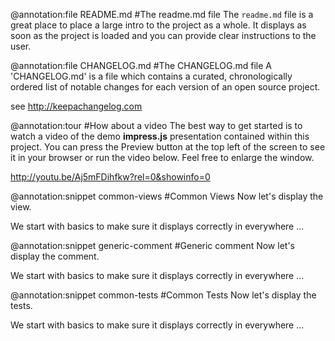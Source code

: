 @annotation:file README.md
#The readme.md file
The `readme.md` file is a great place to place a large intro to the project as a whole. It displays as soon as the project is loaded and you can provide clear instructions to the user.

@annotation:file CHANGELOG.md
#The CHANGELOG.md file
A 'CHANGELOG.md' is a file which contains a curated, chronologically ordered list of notable changes for each version of an open source project.

see http://keepachangelog.com

@annotation:tour
#How about a video
The best way to get started is to watch a video of the demo **impress.js** presentation contained within this project. You can press the Preview button 
at the top left of the screen to see it in your browser or run the video below. Feel free to enlarge the window.

http://youtu.be/Aj5mFDihfkw?rel=0&showinfo=0

@annotation:snippet common-views
#Common Views
Now let's display the view.

We start with basics to make sure it displays correctly in everywhere ...

@annotation:snippet generic-comment
#Generic comment
Now let's display the comment.

We start with basics to make sure it displays correctly in everywhere ...

@annotation:snippet common-tests
#Common Tests
Now let's display the tests.

We start with basics to make sure it displays correctly in everywhere ...
